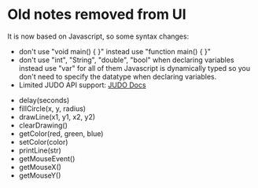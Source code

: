# Old notes removed from UI

It is now based on Javascript, so some syntax changes:
* don't use "void main() { }"
  instead use "function main() { }"
* don't use "int", "String", "double", "bool"
  when declaring variables
  instead use "var" for all of them
  Javascript is dynamically typed so you don't need to
  specify the datatype when declaring variables.
* Limited JUDO API support:
 <a href="http://judo.sourceforge.net/downloads/JUDOAppAPI.html">JUDO Docs</a>
 - delay(seconds)
 - fillCircle(x, y, radius)
 - drawLine(x1, y1, x2, y2)
 - clearDrawing()
 - getColor(red, green, blue)
 - setColor(color)
 - printLine(str)
 - getMouseEvent()
 - getMouseX()
 - getMouseY()
